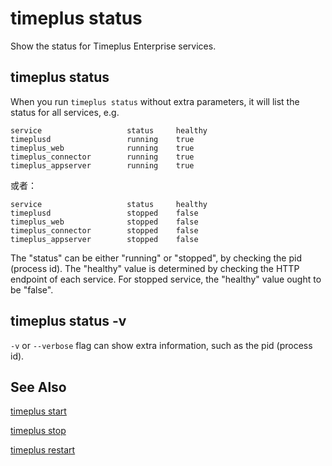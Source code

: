 # timeplus status

Show the status for Timeplus Enterprise services.

## timeplus status

When you run `timeplus status` without extra parameters, it will list the status for all services, e.g.

```
service                   status     healthy
timeplusd                 running    true
timeplus_web              running    true
timeplus_connector        running    true
timeplus_appserver        running    true
```

或者：

```
service                   status     healthy
timeplusd                 stopped    false
timeplus_web              stopped    false
timeplus_connector        stopped    false
timeplus_appserver        stopped    false
```

The "status" can be either "running" or "stopped", by checking the pid (process id). The "healthy" value is determined by checking the HTTP endpoint of each service. For stopped service, the "healthy" value ought to be "false".

## timeplus status -v

`-v` or `--verbose` flag can show extra information, such as the pid (process id).

## See Also

[timeplus start](cli-start)

[timeplus stop](cli-stop)

[timeplus restart](cli-restart)
